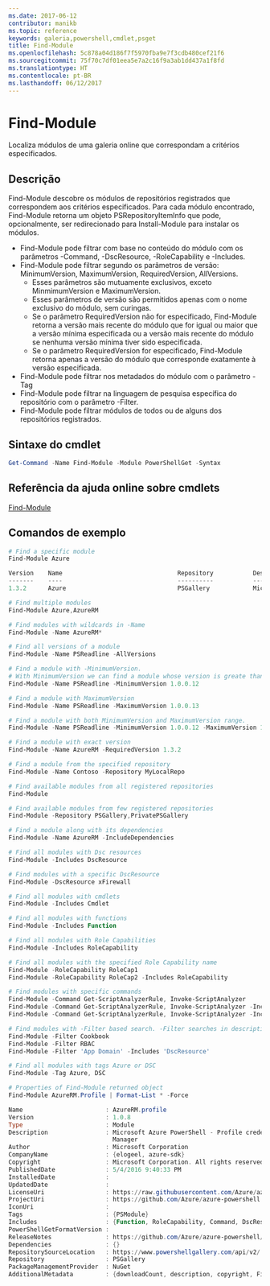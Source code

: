 ```yaml
---
ms.date: 2017-06-12
contributor: manikb
ms.topic: reference
keywords: galeria,powershell,cmdlet,psget
title: Find-Module
ms.openlocfilehash: 5c878a04d186f7f5970fba9e7f3cdb480cef21f6
ms.sourcegitcommit: 75f70c7df01eea5e7a2c16f9a3ab1dd437a1f8fd
ms.translationtype: HT
ms.contentlocale: pt-BR
ms.lasthandoff: 06/12/2017
---
```

# <a name="find-module"></a>Find-Module
Localiza módulos de uma galeria online que correspondam a critérios especificados.

## <a name="description"></a>Descrição
Find-Module descobre os módulos de repositórios registrados que correspondem aos critérios especificados.
Para cada módulo encontrado, Find-Module retorna um objeto PSRepositoryItemInfo que pode, opcionalmente, ser redirecionado para Install-Module para instalar os módulos.

- Find-Module pode filtrar com base no conteúdo do módulo com os parâmetros -Command, -DscResource, -RoleCapability e -Includes.
- Find-Module pode filtrar segundo os parâmetros de versão: MinimumVersion, MaximumVersion, RequiredVersion, AllVersions.
  - Esses parâmetros são mutuamente exclusivos, exceto MinmimumVersion e MaximumVersion.
  - Esses parâmetros de versão são permitidos apenas com o nome exclusivo do módulo, sem curingas.
  - Se o parâmetro RequiredVersion não for especificado, Find-Module retorna a versão mais recente do módulo que for igual ou maior que a versão mínima especificada ou a versão mais recente do módulo se nenhuma versão mínima tiver sido especificada. 
  - Se o parâmetro RequiredVersion for especificado, Find-Module retorna apenas a versão do módulo que corresponde exatamente à versão especificada.
- Find-Module pode filtrar nos metadados do módulo com o parâmetro -Tag
- Find-Module pode filtrar na linguagem de pesquisa específica do repositório com o parâmetro -Filter.
- Find-Module pode filtrar módulos de todos ou de alguns dos repositórios registrados.

## <a name="cmdlet-syntax"></a>Sintaxe do cmdlet
```powershell
Get-Command -Name Find-Module -Module PowerShellGet -Syntax
```

## <a name="cmdlet-online-help-reference"></a>Referência da ajuda online sobre cmdlets

[Find-Module](http://go.microsoft.com/fwlink/?LinkID=398574)

## <a name="example-commands"></a>Comandos de exemplo
```powershell
# Find a specific module
Find-Module Azure

Version    Name                                Repository           Description
-------    ----                                ----------           -----------
1.3.2      Azure                               PSGallery            Microsoft Azure PowerShell - Service Management

# Find multiple modules
Find-Module Azure,AzureRM

# Find modules with wildcards in -Name
Find-Module -Name AzureRM*

# Find all versions of a module
Find-Module -Name PSReadline -AllVersions

# Find a module with -MinimumVersion. 
# With MinimumVersion we can find a module whose version is greate than or equal to the specified MinimumVersion value.
Find-Module -Name PSReadline -MinimumVersion 1.0.0.12

# Find a module with MaximumVersion
Find-Module -Name PSReadline -MaximumVersion 1.0.0.13

# Find a module with both MinimumVersion and MaximumVersion range.
Find-Module -Name PSReadline -MinimumVersion 1.0.0.12 -MaximumVersion 1.0.0.13

# Find a module with exact version
Find-Module -Name AzureRM -RequiredVersion 1.3.2

# Find a module from the specified repository
Find-Module -Name Contoso -Repository MyLocalRepo

# Find available modules from all registered repositories
Find-Module

# Find available modules from few registered repositories
Find-Module -Repository PSGallery,PrivatePSGallery

# Find a module along with its dependencies
Find-Module -Name AzureRM -IncludeDependencies

# Find all modules with Dsc resources
Find-Module -Includes DscResource

# Find modules with a specific DscResource
Find-Module -DscResource xFirewall

# Find all modules with cmdlets
Find-Module -Includes Cmdlet

# Find all modules with functions
Find-Module -Includes Function

# Find all modules with Role Capabilities
Find-Module -Includes RoleCapability

# Find all modules with the specified Role Capability name
Find-Module -RoleCapability RoleCap1
Find-Module -RoleCapability RoleCap2 -Includes RoleCapability

# Find modules with specific commands
Find-Module -Command Get-ScriptAnalyzerRule, Invoke-ScriptAnalyzer
Find-Module -Command Get-ScriptAnalyzerRule, Invoke-ScriptAnalyzer -Includes Cmdlet
Find-Module -Command Get-ScriptAnalyzerRule, Invoke-ScriptAnalyzer -Includes Function

# Find modules with -Filter based search. -Filter searches in description and names
Find-Module -Filter Cookbook
Find-Module -Filter RBAC
Find-Module -Filter 'App Domain' -Includes 'DscResource'

# Find all modules with tags Azure or DSC
Find-Module -Tag Azure, DSC

# Properties of Find-Module returned object
Find-Module AzureRM.Profile | Format-List * -Force

Name                       : AzureRM.profile
Version                    : 1.0.8
Type                       : Module
Description                : Microsoft Azure PowerShell - Profile credential management cmdlets for Azure Resource
                             Manager
Author                     : Microsoft Corporation
CompanyName                : {elogeel, azure-sdk}
Copyright                  : Microsoft Corporation. All rights reserved.
PublishedDate              : 5/4/2016 9:40:33 PM
InstalledDate              :
UpdatedDate                :
LicenseUri                 : https://raw.githubusercontent.com/Azure/azure-powershell/dev/LICENSE.txt
ProjectUri                 : https://github.com/Azure/azure-powershell
IconUri                    :
Tags                       : {PSModule}
Includes                   : {Function, RoleCapability, Command, DscResource...}
PowerShellGetFormatVersion :
ReleaseNotes               : https://github.com/Azure/azure-powershell/blob/dev/ChangeLog.md
Dependencies               : {}
RepositorySourceLocation   : https://www.powershellgallery.com/api/v2/
Repository                 : PSGallery
PackageManagementProvider  : NuGet
AdditionalMetadata         : {downloadCount, description, copyright, FileList...}

```

